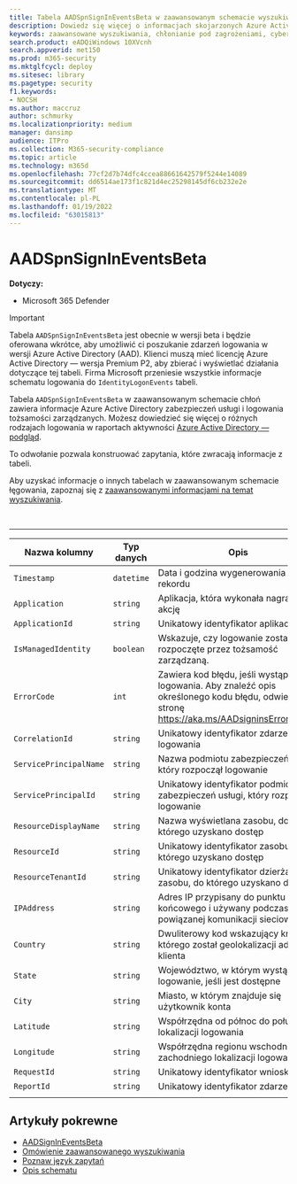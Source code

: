 ```yaml
---
title: Tabela AADSpnSignInEventsBeta w zaawansowanym schemacie wyszukiwania
description: Dowiedz się więcej o informacjach skojarzonych Azure Active Directory zabezpieczeń usługi i tabeli zdarzeń logowania tożsamości zarządzanej.
keywords: zaawansowane wyszukiwania, chłonianie pod zagrożeniami, cyberzagrożenia, Microsoft 365 Defender, microsoft 365, m365, wyszukiwanie, zapytanie, telemetria, informacje o schemacie, kusto, tabela, kolumna, typ danych, opis, AlertInfo, alert, jednostki, dowód, plik, adres IP, urządzenie, komputer, użytkownik, konto, tożsamość, AAD
search.product: eADQiWindows 10XVcnh
search.appverid: met150
ms.prod: m365-security
ms.mktglfcycl: deploy
ms.sitesec: library
ms.pagetype: security
f1.keywords:
- NOCSH
ms.author: maccruz
author: schmurky
ms.localizationpriority: medium
manager: dansimp
audience: ITPro
ms.collection: M365-security-compliance
ms.topic: article
ms.technology: m365d
ms.openlocfilehash: 77cf2d7b74dfc4ccea88661642579f5244e14089
ms.sourcegitcommit: dd6514ae173f1c821d4ec25298145df6cb232e2e
ms.translationtype: MT
ms.contentlocale: pl-PL
ms.lasthandoff: 01/19/2022
ms.locfileid: "63015813"
---
```

# <a name="aadspnsignineventsbeta"></a>AADSpnSignInEventsBeta

**Dotyczy:**
- Microsoft 365 Defender

> [!IMPORTANT]
> Tabela `AADSpnSignInEventsBeta` jest obecnie w wersji beta i będzie oferowana wkrótce, aby umożliwić ci poszukanie zdarzeń logowania w wersji Azure Active Directory (AAD). Klienci muszą mieć licencję Azure Active Directory — wersja Premium P2, aby zbierać i wyświetlać działania dotyczące tej tabeli. Firma Microsoft przeniesie wszystkie informacje schematu logowania do `IdentityLogonEvents` tabeli.

Tabela `AADSpnSignInEventsBeta` w zaawansowanym schemacie chłoń zawiera informacje Azure Active Directory zabezpieczeń usługi i logowania tożsamości zarządzanych. Możesz dowiedzieć się więcej o różnych rodzajach logowania w raportach aktywności [Azure Active Directory — podgląd](/azure/active-directory/reports-monitoring/concept-all-sign-ins).

To odwołanie pozwala konstruować zapytania, które zwracają informacje z tabeli.

Aby uzyskać informacje o innych tabelach w zaawansowanym schemacie łęgowania, zapoznaj się z [zaawansowanymi informacjami na temat wyszukiwania](/windows/security/threat-protection/microsoft-defender-atp/advanced-hunting-reference).

<br>

****

|Nazwa kolumny|Typ danych|Opis|
|---|---|---|
|`Timestamp`|`datetime`|Data i godzina wygenerowania rekordu|
|`Application`|`string`|Aplikacja, która wykonała nagraną akcję|
|`ApplicationId`|`string`|Unikatowy identyfikator aplikacji|
|`IsManagedIdentity`|`boolean`|Wskazuje, czy logowanie zostało rozpoczęte przez tożsamość zarządzaną.|
|`ErrorCode`|`int`|Zawiera kod błędu, jeśli wystąpi błąd logowania. Aby znaleźć opis określonego kodu błędu, odwiedź stronę <https://aka.ms/AADsigninsErrorCodes>.|
|`CorrelationId`|`string`|Unikatowy identyfikator zdarzenia logowania|
|`ServicePrincipalName`|`string`|Nazwa podmiotu zabezpieczeń usługi, który rozpoczął logowanie|
|`ServicePrincipalId`|`string`|Unikatowy identyfikator podmiotu zabezpieczeń usługi, który rozpoczął logowanie|
|`ResourceDisplayName`|`string`|Nazwa wyświetlana zasobu, do którego uzyskano dostęp|
|`ResourceId`|`string`|Unikatowy identyfikator zasobu, do którego uzyskano dostęp|
|`ResourceTenantId`|`string`|Unikatowy identyfikator dzierżawy zasobu, do którego uzyskano dostęp|
|`IPAddress`|`string`|Adres IP przypisany do punktu końcowego i używany podczas powiązanej komunikacji sieciowej|
|`Country`|`string`|Dwuliterowy kod wskazujący kraj, do którego został geolokalizacji adresu IP klienta|
|`State`|`string`|Województwo, w którym wystąpiło logowanie, jeśli jest dostępne|
|`City`|`string`|Miasto, w którym znajduje się użytkownik konta|
|`Latitude`|`string`|Współrzędna od północ do południe lokalizacji logowania|
|`Longitude`|`string`|Współrzędna regionu wschodniego do zachodniego lokalizacji logowania|
|`RequestId`|`string`|Unikatowy identyfikator wniosku|
|`ReportId`|`string`|Unikatowy identyfikator zdarzenia|
||||

## <a name="related-articles"></a>Artykuły pokrewne

- [AADSignInEventsBeta](./advanced-hunting-aadsignineventsbeta-table.md)
- [Omówienie zaawansowanego wyszukiwania](/windows/security/threat-protection/microsoft-defender-atp/advanced-hunting-overview)
- [Poznaw język zapytań](/windows/security/threat-protection/microsoft-defender-atp/advanced-hunting-query-language)
- [Opis schematu](/windows/security/threat-protection/microsoft-defender-atp/advanced-hunting-schema-reference)
